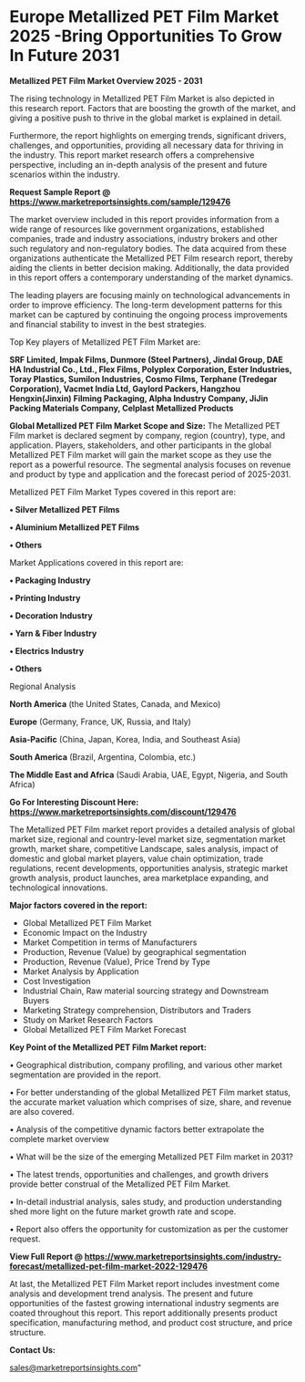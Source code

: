 # Europe Metallized PET Film Market 2025 -Bring Opportunities To Grow In Future 2031

<Strong> Metallized PET Film Market Overview 2025 - 2031</strong>

The rising technology in Metallized PET Film Market is also depicted in this research report. Factors that are boosting the growth of the market, and giving a positive push to thrive in the global market is explained in detail.

Furthermore, the report highlights on emerging trends, significant drivers, challenges, and opportunities, providing all necessary data for thriving in the industry. This report market research offers a comprehensive perspective, including an in-depth analysis of the present and future scenarios within the industry.

<strong>Request Sample Report @ <a href=https://www.marketreportsinsights.com/sample/129476>https://www.marketreportsinsights.com/sample/129476</a></strong>

The market overview included in this report provides information from a wide range of resources like government organizations, established companies, trade and industry associations, industry brokers and other such regulatory and non-regulatory bodies. The data acquired from these organizations authenticate the Metallized PET Film research report, thereby aiding the clients in better decision making. Additionally, the data provided in this report offers a contemporary understanding of the market dynamics.

The leading players are focusing mainly on technological advancements in order to improve efficiency. The long-term development patterns for this market can be captured by continuing the ongoing process improvements and financial stability to invest in the best strategies.

Top Key players of Metallized PET Film Market are:

<strong>SRF Limited, Impak Films, Dunmore (Steel Partners), Jindal Group, DAE HA Industrial Co., Ltd., Flex Films, Polyplex Corporation, Ester Industries, Toray Plastics, Sumilon Industries, Cosmo Films, Terphane (Tredegar Corporation), Vacmet India Ltd, Gaylord Packers, Hangzhou Hengxin(Jinxin) Filming Packaging, Alpha Industry Company, JiJin Packing Materials Company, Celplast Metallized Products</strong>

<strong><b>Global Metallized PET Film Market Scope and Size:</b></strong>
The Metallized PET Film market is declared segment by company, region (country), type, and application. Players, stakeholders, and other participants in the global Metallized PET Film market will gain the market scope as they use the report as a powerful resource. The segmental analysis focuses on revenue and product by type and application and the forecast period of 2025-2031.

Metallized PET Film Market Types covered in this report are:

<strong>• Silver Metallized PET Films

• Aluminium Metallized PET Films

• Others</strong>

Market Applications covered in this report are:

<strong>• Packaging Industry

• Printing Industry

• Decoration Industry

• Yarn & Fiber Industry

• Electrics Industry

• Others</strong> 

Regional Analysis

<strong>North America</strong> (the United States, Canada, and Mexico)

<strong>Europe</strong> (Germany, France, UK, Russia, and Italy)

<strong>Asia-Pacific</strong> (China, Japan, Korea, India, and Southeast Asia)

<strong>South America</strong> (Brazil, Argentina, Colombia, etc.)

<strong>The Middle East and Africa</strong> (Saudi Arabia, UAE, Egypt, Nigeria, and South Africa)

<strong>Go For Interesting Discount Here: <a href=https://www.marketreportsinsights.com/discount/129476>https://www.marketreportsinsights.com/discount/129476</a></strong>

The Metallized PET Film market report provides a detailed analysis of global market size, regional and country-level market size, segmentation market growth, market share, competitive Landscape, sales analysis, impact of domestic and global market players, value chain optimization, trade regulations, recent developments, opportunities analysis, strategic market growth analysis, product launches, area marketplace expanding, and technological innovations.

<strong><b>Major factors covered in the report:</b></strong>
<ul>
  <li>Global Metallized PET Film Market </li>
  <li>Economic Impact on the Industry</li>
  <li>Market Competition in terms of Manufacturers</li>
  <li>Production, Revenue (Value) by geographical segmentation</li>
  <li>Production, Revenue (Value), Price Trend by Type</li>
  <li>Market Analysis by Application</li>
  <li>Cost Investigation</li>
  <li>Industrial Chain, Raw material sourcing strategy and Downstream Buyers</li>
  <li>Marketing Strategy comprehension, Distributors and Traders</li>
  <li>Study on Market Research Factors</li>
  <li>Global Metallized PET Film Market Forecast</li>
</ul>

<strong><b>Key Point of the Metallized PET Film Market report:</b></strong>

• Geographical distribution, company profiling, and various other market segmentation are provided in the report.

• For better understanding of the global Metallized PET Film market status, the accurate market valuation which comprises of size, share, and revenue are also covered.

• Analysis of the competitive dynamic factors better extrapolate the complete market overview

• What will be the size of the emerging Metallized PET Film market in 2031?

• The latest trends, opportunities and challenges, and growth drivers provide better construal of the Metallized PET Film Market.

• In-detail industrial analysis, sales study, and production understanding shed more light on the future market growth rate and scope.

• Report also offers the opportunity for customization as per the customer request.

<strong><b>View Full Report @ <a href=https://www.marketreportsinsights.com/industry-forecast/metallized-pet-film-market-2022-129476>https://www.marketreportsinsights.com/industry-forecast/metallized-pet-film-market-2022-129476</a></b></strong>


At last, the Metallized PET Film Market report includes investment come analysis and development trend analysis. The present and future opportunities of the fastest growing international industry segments are coated throughout this report. This report additionally presents product specification, manufacturing method, and product cost structure, and price structure.

<strong>Contact Us:</strong>

sales@marketreportsinsights.com"
